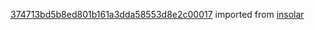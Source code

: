 [374713bd5b8ed801b161a3dda58553d8e2c00017](https://github.com/insolar/insolar/commit/374713bd5b8ed801b161a3dda58553d8e2c00017) imported from [insolar](https://github.com/insolar/insolar)
